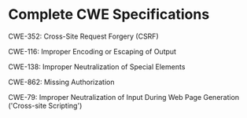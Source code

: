 

# Complete CWE Specifications

CWE-352: Cross-Site Request Forgery (CSRF)

CWE-116: Improper Encoding or Escaping of Output

CWE-138: Improper Neutralization of Special Elements

CWE-862: Missing Authorization

CWE-79: Improper Neutralization of Input During Web Page Generation ('Cross-site Scripting')
